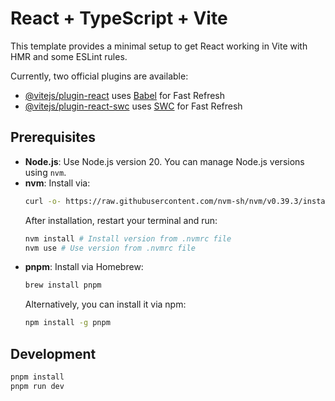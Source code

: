 # React + TypeScript + Vite

This template provides a minimal setup to get React working in Vite with HMR and some ESLint rules.

Currently, two official plugins are available:

- [@vitejs/plugin-react](https://github.com/vitejs/vite-plugin-react/blob/main/packages/plugin-react/README.md) uses [Babel](https://babeljs.io/) for Fast Refresh
- [@vitejs/plugin-react-swc](https://github.com/vitejs/vite-plugin-react-swc) uses [SWC](https://swc.rs/) for Fast Refresh

## Prerequisites

- **Node.js**: Use Node.js version 20. You can manage Node.js versions using `nvm`.
- **nvm**: Install via:
  ```bash
  curl -o- https://raw.githubusercontent.com/nvm-sh/nvm/v0.39.3/install.sh | bash
  ```
  After installation, restart your terminal and run:
  ```bash
  nvm install # Install version from .nvmrc file
  nvm use # Use version from .nvmrc file
  ```
- **pnpm**: Install via Homebrew:
  ```bash
  brew install pnpm
  ```
  Alternatively, you can install it via npm:
  ```bash
  npm install -g pnpm
  ```

## Development

```bash
pnpm install
pnpm run dev
```
